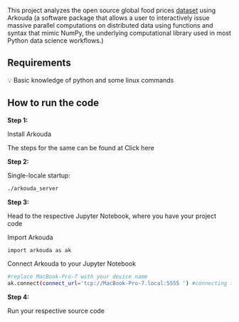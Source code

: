 This project analyzes the open source global food prices [dataset](https://www.kaggle.com/datasets/jboysen/global-food-prices) using Arkouda (a software package that allows a user to interactively issue massive parallel computations on distributed data using functions and syntax that mimic NumPy, the underlying computational library used in most Python data science workflows.)  

## Requirements

<aside>
💡 Basic knowledge of python and some linux commands

</aside>

## How to run the code

**Step 1:**

Install Arkouda 

The steps for the same can be found at Click here

**Step 2:**

Single-locale startup:

```bash
./arkouda_server
```

**Step 3:**

Head to the respective Jupyter Notebook, where you have your project code

Import Arkouda

```bash
import arkouda as ak
```

Connect Arkouda to your Jupyter Notebook

```bash
#replace MacBook-Pro-7 with your device name
ak.connect(connect_url='tcp://MacBook-Pro-7.local:5555 ') #connecting to arkouda server
```

**Step 4:**

Run your respective source code

